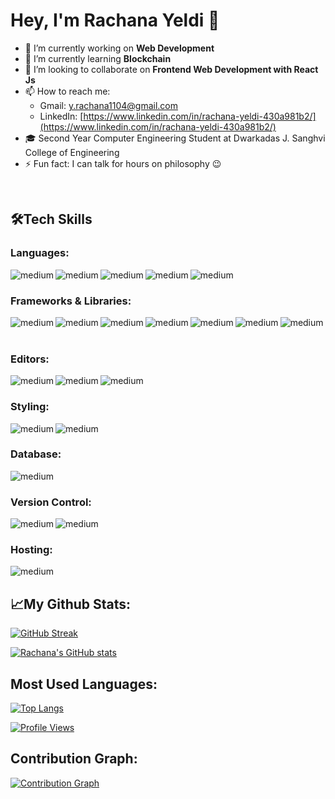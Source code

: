 #            Hey, I'm Rachana Yeldi 👋

- 🔭 I’m currently working on **Web Development**
- 🌱 I’m currently learning **Blockchain**
- 👯 I’m looking to collaborate on **Frontend Web Development with React Js**
- 📫 How to reach me: 
    * Gmail: [y.rachana1104@gmail.com](y.rachana1104@gmail.com)
    * LinkedIn: [https://www.linkedin.com/in/rachana-yeldi-430a981b2/](https://www.linkedin.com/in/rachana-yeldi-430a981b2/)
- 🎓 Second Year Computer Engineering Student at Dwarkadas J. Sanghvi College of Engineering
- ⚡ Fun fact: I can talk for hours on philosophy 😉

<br/>

## 🛠Tech Skills

### Languages:
[<img align="left" alt="medium" src="https://img.shields.io/badge/C-00599C?style=for-the-badge&logo=c&logoColor=white" />](https://img.shields.io/badge/C-00599C?style=for-the-badge&logo=c&logoColor=white)
[<img align="left" alt="medium" src="https://img.shields.io/badge/C%2B%2B-00599C?style=for-the-badge&logo=c%2B%2B&logoColor=white" />](https://img.shields.io/badge/C%2B%2B-00599C?style=for-the-badge&logo=c%2B%2B&logoColor=white)
[<img align="left" alt="medium" src="https://img.shields.io/badge/Java-ED8B00?style=for-the-badge&logo=java&logoColor=white" />](https://img.shields.io/badge/Java-ED8B00?style=for-the-badge&logo=java&logoColor=white)
[<img align="left" alt="medium" src="https://img.shields.io/badge/Python-FFD43B?style=for-the-badge&logo=python&logoColor=blue" />](https://img.shields.io/badge/Python-FFD43B?style=for-the-badge&logo=python&logoColor=blue)
[<img align="left" alt="medium" src="https://img.shields.io/badge/JavaScript-323330?style=for-the-badge&logo=javascript&logoColor=F7DF1E" />](https://img.shields.io/badge/JavaScript-323330?style=for-the-badge&logo=javascript&logoColor=F7DF1E)

<br/>

### Frameworks & Libraries:
[<img align="left" alt="medium" src="https://img.shields.io/badge/Bootstrap-563D7C?style=for-the-badge&logo=bootstrap&logoColor=white" />](https://img.shields.io/badge/Bootstrap-563D7C?style=for-the-badge&logo=bootstrap&logoColor=white)
[<img align="left" alt="medium" src="https://img.shields.io/badge/React_Router-CA4245?style=for-the-badge&logo=react-router&logoColor=white" />](https://img.shields.io/badge/React_Router-CA4245?style=for-the-badge&logo=react-router&logoColor=white)
[<img align="left" alt="medium" src="https://img.shields.io/badge/jQuery-0769AD?style=for-the-badge&logo=jquery&logoColor=white" />](https://img.shields.io/badge/jQuery-0769AD?style=for-the-badge&logo=jquery&logoColor=white)
[<img align="left" alt="medium" src="https://img.shields.io/badge/Material%20UI-007FFF?style=for-the-badge&logo=mui&logoColor=white" />](https://img.shields.io/badge/Material%20UI-007FFF?style=for-the-badge&logo=mui&logoColor=white)
[<img align="left" alt="medium" src="https://img.shields.io/badge/npm-CB3837?style=for-the-badge&logo=npm&logoColor=white" />](https://img.shields.io/badge/npm-CB3837?style=for-the-badge&logo=npm&logoColor=white)
[<img align="left" alt="medium" src="https://img.shields.io/badge/React-20232A?style=for-the-badge&logo=react&logoColor=61DAFB" />](https://img.shields.io/badge/React-20232A?style=for-the-badge&logo=react&logoColor=61DAFB)
[<img align="left" alt="medium" src="https://img.shields.io/badge/Tailwind_CSS-38B2AC?style=for-the-badge&logo=tailwind-css&logoColor=white" />](https://img.shields.io/badge/Tailwind_CSS-38B2AC?style=for-the-badge&logo=tailwind-css&logoColor=white)

<br/>
<br/>

### Editors:
[<img align="left" alt="medium" src="https://img.shields.io/badge/-CodeChef-5B4638?style=for-the-badge&logo=CodeChef&logoColor=white" />](https://img.shields.io/badge/-CodeChef-5B4638?style=for-the-badge&logo=CodeChef&logoColor=white)
[<img align="left" alt="medium" src="https://img.shields.io/badge/Codesandbox-000000?style=for-the-badge&logo=CodeSandbox&logoColor=white" />](https://img.shields.io/badge/Codesandbox-000000?style=for-the-badge&logo=CodeSandbox&logoColor=white)
[<img align="left" alt="medium" src="https://img.shields.io/badge/Visual_Studio_Code-0078D4?style=for-the-badge&logo=visual%20studio%20code&logoColor=white" />](https://img.shields.io/badge/Visual_Studio_Code-0078D4?style=for-the-badge&logo=visual%20studio%20code&logoColor=white)

<br/>

### Styling:
[<img align="left" alt="medium" src="https://img.shields.io/badge/Figma-F24E1E?style=for-the-badge&logo=figma&logoColor=white" />](https://img.shields.io/badge/Figma-F24E1E?style=for-the-badge&logo=figma&logoColor=white)
[<img align="left" alt="medium" src="https://img.shields.io/badge/Framer-black?style=for-the-badge&logo=framer&logoColor=blue" />](https://img.shields.io/badge/Framer-black?style=for-the-badge&logo=framer&logoColor=blue)

<br/>

### Database:
[<img align="left" alt="medium" src="https://img.shields.io/badge/MySQL-005C84?style=for-the-badge&logo=mysql&logoColor=white" />](https://img.shields.io/badge/MySQL-005C84?style=for-the-badge&logo=mysql&logoColor=white)

<br/>

### Version Control:
[<img align="left" alt="medium" src="https://img.shields.io/badge/GitHub-100000?style=for-the-badge&logo=github&logoColor=white" />](https://img.shields.io/badge/GitHub-100000?style=for-the-badge&logo=github&logoColor=white)
[<img align="left" alt="medium" src="https://img.shields.io/badge/GIT-E44C30?style=for-the-badge&logo=git&logoColor=white" />](https://img.shields.io/badge/GIT-E44C30?style=for-the-badge&logo=git&logoColor=white)

<br/>

### Hosting:
[<img align="left" alt="medium" src="https://img.shields.io/badge/Netlify-00C7B7?style=for-the-badge&logo=netlify&logoColor=white" />](https://img.shields.io/badge/Netlify-00C7B7?style=for-the-badge&logo=netlify&logoColor=white)

<br/>

## 📈My Github Stats:

[![GitHub Streak](https://github-readme-streak-stats.herokuapp.com/?user=Rachana1104&theme=radical)](https://github.com/Rachana1104)

[![Rachana's GitHub stats](https://github-readme-stats.vercel.app/api?username=Rachana1104&show_icons=true&theme=radical)](https://github.com/Rachana1104)

## Most Used Languages:

[![Top Langs](https://github-readme-stats.vercel.app/api/top-langs/?username=Rachana1104&layout=compact&theme=radical)](https://github.com/Rachana1104)

[![Profile Views](https://komarev.com/ghpvc/?username=Rachana1104&color=green&style=for-the-badge)](https://github.com/Rachana1104)

## Contribution Graph:

[![Contribution Graph](https://activity-graph.herokuapp.com/graph?username=Rachana1104&theme=rogue)](https://github.com/Rachana1104)
